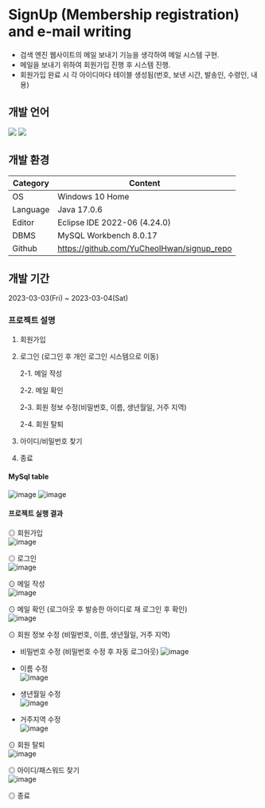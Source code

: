 # SignUp (Membership registration) and e-mail writing
  * 검색 엔진 웹사이트의 메일 보내기 기능을 생각하여 메일 시스템 구현.
  * 메일을 보내기 위하여 회원가입 진행 후 시스템 진행.
  * 회원가입 완료 시 각 아이디마다 테이블 생성됨(번호, 보낸 시간, 발송인, 수령인, 내용)
## 개발 언어
<img src="https://img.shields.io/badge/-Java-orange">
<img src="https://img.shields.io/badge/-MySql-blue">

## 개발 환경
| Category | Content |
| --- | --- |
| OS | Windows 10 Home |
| Language | Java 17.0.6 |
| Editor | Eclipse IDE 2022-06 (4.24.0) |
| DBMS | MySQL Workbench 8.0.17 |
| Github | https://github.com/YuCheolHwan/signup_repo |

## 개발 기간
2023-03-03(Fri) ~ 2023-03-04(Sat)

### 프로젝트 설명
1. 회원가입
2. 로그인 (로그인 후 개인 로그인 시스템으로 이동) 

   2-1. 메일 작성 
 
   2-2. 메일 확인 
 
   2-3. 회원 정보 수정(비밀번호, 이름, 생년월일, 거주 지역) 
 
   2-4. 회원 탈퇴 
 
3. 아이디/비밀번호 찾기
4. 종료

#### MySql table
![image](https://user-images.githubusercontent.com/126849378/224650921-dab9af8a-ae6d-48d0-aceb-b93fa757b0dc.png)
![image](https://user-images.githubusercontent.com/126849378/224651048-0bd342fc-d380-4c85-a25a-c415a050f81e.png)


#### 프로젝트 실행 결과
◎ 회원가입  
![image](https://user-images.githubusercontent.com/126849378/224635162-2778b999-d792-4944-a523-eaa1463ac22b.png)

◎ 로그인  
![image](https://user-images.githubusercontent.com/126849378/224635425-43aefba8-6ea6-4048-8ee1-0549b840804d.png)

⊙ 메일 작성  
![image](https://user-images.githubusercontent.com/126849378/224635867-8594e2ee-cabe-4db5-872f-9a49c29536d7.png)

⊙ 메일 확인 (로그아웃 후 발송한 아이디로 재 로그인 후 확인)  
![image](https://user-images.githubusercontent.com/126849378/224636297-effeec4a-b02a-4926-b245-595644fcbd16.png)

⊙ 회원 정보 수정 (비밀번호, 이름, 생년월일, 거주 지역)

 * 비밀번호 수정 (비밀번호 수정 후 자동 로그아웃)
 ![image](https://user-images.githubusercontent.com/126849378/224638519-23c0f415-5df9-461c-aba0-fb62ac4eac6a.png)  
  
 * 이름 수정  
 ![image](https://user-images.githubusercontent.com/126849378/224644741-09fbca5b-f84c-4e09-aa2d-344c97acc351.png)  
  
 * 생년월일 수정  
 ![image](https://user-images.githubusercontent.com/126849378/224645093-da562c98-dbaa-498e-9d54-18151d5592ca.png)  
  
 * 거주지역 수정  
 ![image](https://user-images.githubusercontent.com/126849378/224645534-92e4713b-9729-4c86-8747-1656d96f9c3f.png)  
  
⊙ 회원 탈퇴  
 ![image](https://user-images.githubusercontent.com/126849378/224647467-10c0e190-4448-44a7-9054-d8533655564a.png)

◎ 아이디/패스워드 찾기  
 ![image](https://user-images.githubusercontent.com/126849378/224648615-e10cef68-a823-40d6-9af2-09d6fb72334d.png)

◎ 종료  
